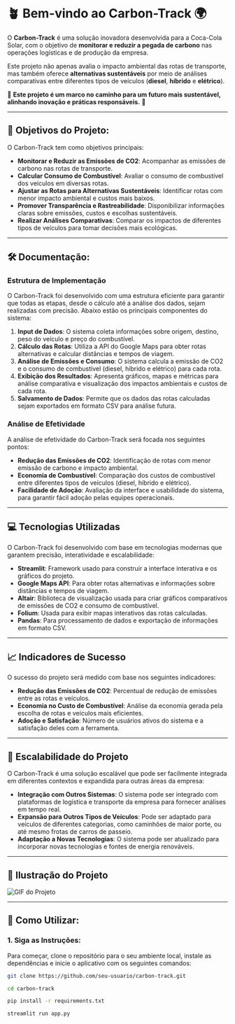 # 🪴 **Bem-vindo ao Carbon-Track** 🌍

O **Carbon-Track** é uma solução inovadora desenvolvida para a Coca-Cola Solar, com o objetivo de **monitorar e reduzir a pegada de carbono** nas operações logísticas e de produção da empresa.

Este projeto não apenas avalia o impacto ambiental das rotas de transporte, mas também oferece **alternativas sustentáveis** por meio de análises comparativas entre diferentes tipos de veículos (**diesel**, **híbrido** e **elétrico**).

🌿 **Este projeto é um marco no caminho para um futuro mais sustentável, alinhando inovação e práticas responsáveis.** 🌿

---

## 🎯 **Objetivos do Projeto:**
O Carbon-Track tem como objetivos principais:

- **Monitorar e Reduzir as Emissões de CO2**: Acompanhar as emissões de carbono nas rotas de transporte.
- **Calcular Consumo de Combustível**: Avaliar o consumo de combustível dos veículos em diversas rotas.
- **Ajustar as Rotas para Alternativas Sustentáveis**: Identificar rotas com menor impacto ambiental e custos mais baixos.
- **Promover Transparência e Rastreabilidade**: Disponibilizar informações claras sobre emissões, custos e escolhas sustentáveis.
- **Realizar Análises Comparativas**: Comparar os impactos de diferentes tipos de veículos para tomar decisões mais ecológicas.

---

## 🛠️ **Documentação:**

### Estrutura de Implementação
O Carbon-Track foi desenvolvido com uma estrutura eficiente para garantir que todas as etapas, desde o cálculo até a análise dos dados, sejam realizadas com precisão. Abaixo estão os principais componentes do sistema:

1. **Input de Dados**: O sistema coleta informações sobre origem, destino, peso do veículo e preço do combustível.
2. **Cálculo das Rotas**: Utiliza a API do Google Maps para obter rotas alternativas e calcular distâncias e tempos de viagem.
3. **Análise de Emissões e Consumo**: O sistema calcula a emissão de CO2 e o consumo de combustível (diesel, híbrido e elétrico) para cada rota.
4. **Exibição dos Resultados**: Apresenta gráficos, mapas e métricas para análise comparativa e visualização dos impactos ambientais e custos de cada rota.
5. **Salvamento de Dados**: Permite que os dados das rotas calculadas sejam exportados em formato CSV para análise futura.

### Análise de Efetividade
A análise de efetividade do Carbon-Track será focada nos seguintes pontos:

- **Redução das Emissões de CO2**: Identificação de rotas com menor emissão de carbono e impacto ambiental.
- **Economia de Combustível**: Comparação dos custos de combustível entre diferentes tipos de veículos (diesel, híbrido e elétrico).
- **Facilidade de Adoção**: Avaliação da interface e usabilidade do sistema, para garantir fácil adoção pelas equipes operacionais.

---

## 💻 **Tecnologias Utilizadas**
O Carbon-Track foi desenvolvido com base em tecnologias modernas que garantem precisão, interatividade e escalabilidade:

- **Streamlit**: Framework usado para construir a interface interativa e os gráficos do projeto.
- **Google Maps API**: Para obter rotas alternativas e informações sobre distâncias e tempos de viagem.
- **Altair**: Biblioteca de visualização usada para criar gráficos comparativos de emissões de CO2 e consumo de combustível.
- **Folium**: Usada para exibir mapas interativos das rotas calculadas.
- **Pandas**: Para processamento de dados e exportação de informações em formato CSV.

---

## 📈 **Indicadores de Sucesso**
O sucesso do projeto será medido com base nos seguintes indicadores:

- **Redução das Emissões de CO2**: Percentual de redução de emissões entre as rotas e veículos.
- **Economia no Custo de Combustível**: Análise da economia gerada pela escolha de rotas e veículos mais eficientes.
- **Adoção e Satisfação**: Número de usuários ativos do sistema e a satisfação deles com a ferramenta.

---

## 🔄 **Escalabilidade do Projeto**
O Carbon-Track é uma solução escalável que pode ser facilmente integrada em diferentes contextos e expandida para outras áreas da empresa:

- **Integração com Outros Sistemas**: O sistema pode ser integrado com plataformas de logística e transporte da empresa para fornecer análises em tempo real.
- **Expansão para Outros Tipos de Veículos**: Pode ser adaptado para veículos de diferentes categorias, como caminhões de maior porte, ou até mesmo frotas de carros de passeio.
- **Adaptação a Novas Tecnologias**: O sistema pode ser atualizado para incorporar novas tecnologias e fontes de energia renováveis.

---

## 🎥 **Ilustração do Projeto**
![GIF do Projeto](https://github.com/isis-manzano/Carbon-Track/blob/main/assets/Gif.gif)

---

## 🚀 **Como Utilizar:**

### 1. **Siga as Instruções:**
Para começar, clone o repositório para o seu ambiente local, instale as dependências e inicie o aplicativo com os seguintes comandos:

```bash
git clone https://github.com/seu-usuario/carbon-track.git

cd carbon-track

pip install -r requirements.txt

streamlit run app.py
